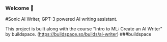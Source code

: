 ### Welcome 👋

#Sonic AI Writer, GPT-3 powered AI writing assistant.

This project is built along with the course "Intro to ML: Create an AI Writer" by buildspace.
(https://buildspace.so/builds/ai-writer)
###buildspace

